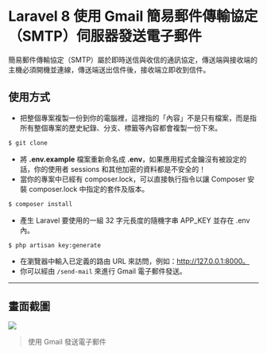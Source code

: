 # Laravel 8 使用 Gmail 簡易郵件傳輸協定（SMTP）伺服器發送電子郵件

簡易郵件傳輸協定（SMTP）屬於即時送信與收信的通訊協定，傳送端與接收端的主機必須開機並連線，傳送端送出信件後，接收端立即收到信件。

## 使用方式
- 把整個專案複製一份到你的電腦裡，這裡指的「內容」不是只有檔案，而是指所有整個專案的歷史紀錄、分支、標籤等內容都會複製一份下來。
```sh
$ git clone
```
- 將 __.env.example__ 檔案重新命名成 __.env__，如果應用程式金鑰沒有被設定的話，你的使用者 sessions 和其他加密的資料都是不安全的！
- 當你的專案中已經有 composer.lock，可以直接執行指令以讓 Composer 安裝 composer.lock 中指定的套件及版本。
```sh
$ composer install
```
- 產生 Laravel 要使用的一組 32 字元長度的隨機字串 APP_KEY 並存在 .env 內。
```sh
$ php artisan key:generate
```
- 在瀏覽器中輸入已定義的路由 URL 來訪問，例如：http://127.0.0.1:8000。
- 你可以經由 `/send-mail` 來進行 Gmail 電子郵件發送。

----

## 畫面截圖
![](https://i.imgur.com/qbE2eUm.png)
> 使用 Gmail 發送電子郵件